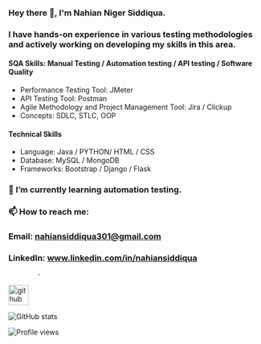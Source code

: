 ### Hey there 👋, I'm Nahian Niger Siddiqua. 
### I have hands-on experience in various testing methodologies and actively working on developing my skills in this area.

#### SQA Skills: Manual Testing / Automation testing / API testing / Software Quality
   - Performance Testing Tool: JMeter
   - API Testing Tool: Postman
   - Agile Methodology and Project Management Tool: Jira / Clickup
   - Concepts: SDLC, STLC, OOP

#### Technical Skills ####
  - Language: Java / PYTHON/ HTML / CSS  
  - Database: MySQL / MongoDB
  - Frameworks: Bootstrap / Django / Flask

### 🌱 I’m currently learning automation testing.
### 📫 How to reach me:
  ### Email: nahiansiddiqua301@gmail.com
  ### LinkedIn: www.linkedin.com/in/nahiansiddiqua
  
            - 


[<img src='https://cdn.jsdelivr.net/npm/simple-icons@3.0.1/icons/GitHub.svg' alt='github' height='40'>](https://github.com/nahiansiddiqua)  

![GitHub stats](https://github-readme-stats.vercel.app/api?username=nahiansiddiqua&show_icons=true)  

![Profile views](https://gpvc.arturio.dev/nahiansiddiqua)  
